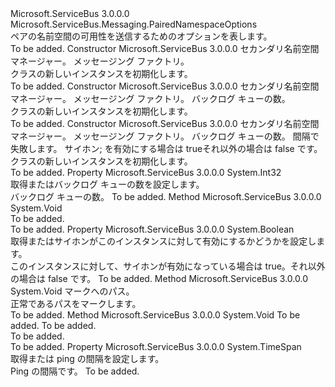 <Type Name="SendAvailabilityPairedNamespaceOptions" FullName="Microsoft.ServiceBus.Messaging.SendAvailabilityPairedNamespaceOptions">
  <TypeSignature Language="C#" Value="public sealed class SendAvailabilityPairedNamespaceOptions : Microsoft.ServiceBus.Messaging.PairedNamespaceOptions" />
  <TypeSignature Language="ILAsm" Value=".class public auto ansi sealed beforefieldinit SendAvailabilityPairedNamespaceOptions extends Microsoft.ServiceBus.Messaging.PairedNamespaceOptions" />
  <TypeSignature Language="DocId" Value="T:Microsoft.ServiceBus.Messaging.SendAvailabilityPairedNamespaceOptions" />
  <TypeSignature Language="VB.NET" Value="Public NotInheritable Class SendAvailabilityPairedNamespaceOptions&#xA;Inherits PairedNamespaceOptions" />
  <TypeSignature Language="F#" Value="type SendAvailabilityPairedNamespaceOptions = class&#xA;    inherit PairedNamespaceOptions" />
  <AssemblyInfo>
    <AssemblyName>Microsoft.ServiceBus</AssemblyName>
    <AssemblyVersion>3.0.0.0</AssemblyVersion>
  </AssemblyInfo>
  <Base>
    <BaseTypeName>Microsoft.ServiceBus.Messaging.PairedNamespaceOptions</BaseTypeName>
  </Base>
  <Interfaces />
  <Docs>
    <summary>ペアの名前空間の可用性を送信するためのオプションを表します。</summary>
    <remarks>To be added.</remarks>
  </Docs>
  <Members>
    <Member MemberName=".ctor">
      <MemberSignature Language="C#" Value="public SendAvailabilityPairedNamespaceOptions (Microsoft.ServiceBus.NamespaceManager secondaryNamespaceManager, Microsoft.ServiceBus.Messaging.MessagingFactory messagingFactory);" />
      <MemberSignature Language="ILAsm" Value=".method public hidebysig specialname rtspecialname instance void .ctor(class Microsoft.ServiceBus.NamespaceManager secondaryNamespaceManager, class Microsoft.ServiceBus.Messaging.MessagingFactory messagingFactory) cil managed" />
      <MemberSignature Language="DocId" Value="M:Microsoft.ServiceBus.Messaging.SendAvailabilityPairedNamespaceOptions.#ctor(Microsoft.ServiceBus.NamespaceManager,Microsoft.ServiceBus.Messaging.MessagingFactory)" />
      <MemberSignature Language="F#" Value="new Microsoft.ServiceBus.Messaging.SendAvailabilityPairedNamespaceOptions : Microsoft.ServiceBus.NamespaceManager * Microsoft.ServiceBus.Messaging.MessagingFactory -&gt; Microsoft.ServiceBus.Messaging.SendAvailabilityPairedNamespaceOptions" Usage="new Microsoft.ServiceBus.Messaging.SendAvailabilityPairedNamespaceOptions (secondaryNamespaceManager, messagingFactory)" />
      <MemberType>Constructor</MemberType>
      <AssemblyInfo>
        <AssemblyName>Microsoft.ServiceBus</AssemblyName>
        <AssemblyVersion>3.0.0.0</AssemblyVersion>
      </AssemblyInfo>
      <Parameters>
        <Parameter Name="secondaryNamespaceManager" Type="Microsoft.ServiceBus.NamespaceManager" />
        <Parameter Name="messagingFactory" Type="Microsoft.ServiceBus.Messaging.MessagingFactory" />
      </Parameters>
      <Docs>
        <param name="secondaryNamespaceManager">セカンダリ名前空間マネージャー。</param>
        <param name="messagingFactory">メッセージング ファクトリ。</param>
        <summary><see cref="T:Microsoft.ServiceBus.Messaging.SendAvailabilityPairedNamespaceOptions" /> クラスの新しいインスタンスを初期化します。</summary>
        <remarks>To be added.</remarks>
      </Docs>
    </Member>
    <Member MemberName=".ctor">
      <MemberSignature Language="C#" Value="public SendAvailabilityPairedNamespaceOptions (Microsoft.ServiceBus.NamespaceManager secondaryNamespaceManager, Microsoft.ServiceBus.Messaging.MessagingFactory messagingFactory, int backlogQueueCount);" />
      <MemberSignature Language="ILAsm" Value=".method public hidebysig specialname rtspecialname instance void .ctor(class Microsoft.ServiceBus.NamespaceManager secondaryNamespaceManager, class Microsoft.ServiceBus.Messaging.MessagingFactory messagingFactory, int32 backlogQueueCount) cil managed" />
      <MemberSignature Language="DocId" Value="M:Microsoft.ServiceBus.Messaging.SendAvailabilityPairedNamespaceOptions.#ctor(Microsoft.ServiceBus.NamespaceManager,Microsoft.ServiceBus.Messaging.MessagingFactory,System.Int32)" />
      <MemberSignature Language="F#" Value="new Microsoft.ServiceBus.Messaging.SendAvailabilityPairedNamespaceOptions : Microsoft.ServiceBus.NamespaceManager * Microsoft.ServiceBus.Messaging.MessagingFactory * int -&gt; Microsoft.ServiceBus.Messaging.SendAvailabilityPairedNamespaceOptions" Usage="new Microsoft.ServiceBus.Messaging.SendAvailabilityPairedNamespaceOptions (secondaryNamespaceManager, messagingFactory, backlogQueueCount)" />
      <MemberType>Constructor</MemberType>
      <AssemblyInfo>
        <AssemblyName>Microsoft.ServiceBus</AssemblyName>
        <AssemblyVersion>3.0.0.0</AssemblyVersion>
      </AssemblyInfo>
      <Parameters>
        <Parameter Name="secondaryNamespaceManager" Type="Microsoft.ServiceBus.NamespaceManager" />
        <Parameter Name="messagingFactory" Type="Microsoft.ServiceBus.Messaging.MessagingFactory" />
        <Parameter Name="backlogQueueCount" Type="System.Int32" />
      </Parameters>
      <Docs>
        <param name="secondaryNamespaceManager">セカンダリ名前空間マネージャー。</param>
        <param name="messagingFactory">メッセージング ファクトリ。</param>
        <param name="backlogQueueCount">バックログ キューの数。</param>
        <summary><see cref="T:Microsoft.ServiceBus.Messaging.SendAvailabilityPairedNamespaceOptions" /> クラスの新しいインスタンスを初期化します。</summary>
        <remarks>To be added.</remarks>
      </Docs>
    </Member>
    <Member MemberName=".ctor">
      <MemberSignature Language="C#" Value="public SendAvailabilityPairedNamespaceOptions (Microsoft.ServiceBus.NamespaceManager secondaryNamespaceManager, Microsoft.ServiceBus.Messaging.MessagingFactory messagingFactory, int backlogQueueCount, TimeSpan failoverInterval, bool enableSyphon);" />
      <MemberSignature Language="ILAsm" Value=".method public hidebysig specialname rtspecialname instance void .ctor(class Microsoft.ServiceBus.NamespaceManager secondaryNamespaceManager, class Microsoft.ServiceBus.Messaging.MessagingFactory messagingFactory, int32 backlogQueueCount, valuetype System.TimeSpan failoverInterval, bool enableSyphon) cil managed" />
      <MemberSignature Language="DocId" Value="M:Microsoft.ServiceBus.Messaging.SendAvailabilityPairedNamespaceOptions.#ctor(Microsoft.ServiceBus.NamespaceManager,Microsoft.ServiceBus.Messaging.MessagingFactory,System.Int32,System.TimeSpan,System.Boolean)" />
      <MemberSignature Language="F#" Value="new Microsoft.ServiceBus.Messaging.SendAvailabilityPairedNamespaceOptions : Microsoft.ServiceBus.NamespaceManager * Microsoft.ServiceBus.Messaging.MessagingFactory * int * TimeSpan * bool -&gt; Microsoft.ServiceBus.Messaging.SendAvailabilityPairedNamespaceOptions" Usage="new Microsoft.ServiceBus.Messaging.SendAvailabilityPairedNamespaceOptions (secondaryNamespaceManager, messagingFactory, backlogQueueCount, failoverInterval, enableSyphon)" />
      <MemberType>Constructor</MemberType>
      <AssemblyInfo>
        <AssemblyName>Microsoft.ServiceBus</AssemblyName>
        <AssemblyVersion>3.0.0.0</AssemblyVersion>
      </AssemblyInfo>
      <Parameters>
        <Parameter Name="secondaryNamespaceManager" Type="Microsoft.ServiceBus.NamespaceManager" />
        <Parameter Name="messagingFactory" Type="Microsoft.ServiceBus.Messaging.MessagingFactory" />
        <Parameter Name="backlogQueueCount" Type="System.Int32" />
        <Parameter Name="failoverInterval" Type="System.TimeSpan" />
        <Parameter Name="enableSyphon" Type="System.Boolean" />
      </Parameters>
      <Docs>
        <param name="secondaryNamespaceManager">セカンダリ名前空間マネージャー。</param>
        <param name="messagingFactory">メッセージング ファクトリ。</param>
        <param name="backlogQueueCount">バックログ キューの数。</param>
        <param name="failoverInterval">間隔で失敗します。</param>
        <param name="enableSyphon">サイホン; を有効にする場合は trueそれ以外の場合は false です。</param>
        <summary><see cref="T:Microsoft.ServiceBus.Messaging.SendAvailabilityPairedNamespaceOptions" /> クラスの新しいインスタンスを初期化します。</summary>
        <remarks>To be added.</remarks>
      </Docs>
    </Member>
    <Member MemberName="BacklogQueueCount">
      <MemberSignature Language="C#" Value="public int BacklogQueueCount { get; }" />
      <MemberSignature Language="ILAsm" Value=".property instance int32 BacklogQueueCount" />
      <MemberSignature Language="DocId" Value="P:Microsoft.ServiceBus.Messaging.SendAvailabilityPairedNamespaceOptions.BacklogQueueCount" />
      <MemberSignature Language="VB.NET" Value="Public ReadOnly Property BacklogQueueCount As Integer" />
      <MemberSignature Language="F#" Value="member this.BacklogQueueCount : int" Usage="Microsoft.ServiceBus.Messaging.SendAvailabilityPairedNamespaceOptions.BacklogQueueCount" />
      <MemberType>Property</MemberType>
      <AssemblyInfo>
        <AssemblyName>Microsoft.ServiceBus</AssemblyName>
        <AssemblyVersion>3.0.0.0</AssemblyVersion>
      </AssemblyInfo>
      <ReturnValue>
        <ReturnType>System.Int32</ReturnType>
      </ReturnValue>
      <Docs>
        <summary>取得またはバックログ キューの数を設定します。</summary>
        <value>バックログ キューの数。</value>
        <remarks>To be added.</remarks>
      </Docs>
    </Member>
    <Member MemberName="ClearPairing">
      <MemberSignature Language="C#" Value="protected internal override void ClearPairing ();" />
      <MemberSignature Language="ILAsm" Value=".method familyorassemblyhidebysig virtual instance void ClearPairing() cil managed" />
      <MemberSignature Language="DocId" Value="M:Microsoft.ServiceBus.Messaging.SendAvailabilityPairedNamespaceOptions.ClearPairing" />
      <MemberSignature Language="VB.NET" Value="Protected Friend Overrides Sub ClearPairing ()" />
      <MemberSignature Language="F#" Value="override this.ClearPairing : unit -&gt; unit" Usage="sendAvailabilityPairedNamespaceOptions.ClearPairing " />
      <MemberType>Method</MemberType>
      <AssemblyInfo>
        <AssemblyName>Microsoft.ServiceBus</AssemblyName>
        <AssemblyVersion>3.0.0.0</AssemblyVersion>
      </AssemblyInfo>
      <ReturnValue>
        <ReturnType>System.Void</ReturnType>
      </ReturnValue>
      <Parameters />
      <Docs>
        <summary>To be added.</summary>
        <remarks>To be added.</remarks>
      </Docs>
    </Member>
    <Member MemberName="EnableSyphon">
      <MemberSignature Language="C#" Value="public bool EnableSyphon { get; }" />
      <MemberSignature Language="ILAsm" Value=".property instance bool EnableSyphon" />
      <MemberSignature Language="DocId" Value="P:Microsoft.ServiceBus.Messaging.SendAvailabilityPairedNamespaceOptions.EnableSyphon" />
      <MemberSignature Language="VB.NET" Value="Public ReadOnly Property EnableSyphon As Boolean" />
      <MemberSignature Language="F#" Value="member this.EnableSyphon : bool" Usage="Microsoft.ServiceBus.Messaging.SendAvailabilityPairedNamespaceOptions.EnableSyphon" />
      <MemberType>Property</MemberType>
      <AssemblyInfo>
        <AssemblyName>Microsoft.ServiceBus</AssemblyName>
        <AssemblyVersion>3.0.0.0</AssemblyVersion>
      </AssemblyInfo>
      <ReturnValue>
        <ReturnType>System.Boolean</ReturnType>
      </ReturnValue>
      <Docs>
        <summary>取得またはサイホンがこのインスタンスに対して有効にするかどうかを設定します。</summary>
        <value>このインスタンスに対して、サイホンが有効になっている場合は true。それ以外の場合は false です。</value>
        <remarks>To be added.</remarks>
      </Docs>
    </Member>
    <Member MemberName="MarkPathHealthy">
      <MemberSignature Language="C#" Value="public void MarkPathHealthy (string path);" />
      <MemberSignature Language="ILAsm" Value=".method public hidebysig instance void MarkPathHealthy(string path) cil managed" />
      <MemberSignature Language="DocId" Value="M:Microsoft.ServiceBus.Messaging.SendAvailabilityPairedNamespaceOptions.MarkPathHealthy(System.String)" />
      <MemberSignature Language="VB.NET" Value="Public Sub MarkPathHealthy (path As String)" />
      <MemberSignature Language="F#" Value="member this.MarkPathHealthy : string -&gt; unit" Usage="sendAvailabilityPairedNamespaceOptions.MarkPathHealthy path" />
      <MemberType>Method</MemberType>
      <AssemblyInfo>
        <AssemblyName>Microsoft.ServiceBus</AssemblyName>
        <AssemblyVersion>3.0.0.0</AssemblyVersion>
      </AssemblyInfo>
      <ReturnValue>
        <ReturnType>System.Void</ReturnType>
      </ReturnValue>
      <Parameters>
        <Parameter Name="path" Type="System.String" />
      </Parameters>
      <Docs>
        <param name="path">マークへのパス。</param>
        <summary>正常であるパスをマークします。</summary>
        <remarks>To be added.</remarks>
      </Docs>
    </Member>
    <Member MemberName="OnNotifyPrimarySendResult">
      <MemberSignature Language="C#" Value="protected override void OnNotifyPrimarySendResult (string path, bool success);" />
      <MemberSignature Language="ILAsm" Value=".method familyhidebysig virtual instance void OnNotifyPrimarySendResult(string path, bool success) cil managed" />
      <MemberSignature Language="DocId" Value="M:Microsoft.ServiceBus.Messaging.SendAvailabilityPairedNamespaceOptions.OnNotifyPrimarySendResult(System.String,System.Boolean)" />
      <MemberSignature Language="VB.NET" Value="Protected Overrides Sub OnNotifyPrimarySendResult (path As String, success As Boolean)" />
      <MemberSignature Language="F#" Value="override this.OnNotifyPrimarySendResult : string * bool -&gt; unit" Usage="sendAvailabilityPairedNamespaceOptions.OnNotifyPrimarySendResult (path, success)" />
      <MemberType>Method</MemberType>
      <AssemblyInfo>
        <AssemblyName>Microsoft.ServiceBus</AssemblyName>
        <AssemblyVersion>3.0.0.0</AssemblyVersion>
      </AssemblyInfo>
      <ReturnValue>
        <ReturnType>System.Void</ReturnType>
      </ReturnValue>
      <Parameters>
        <Parameter Name="path" Type="System.String" />
        <Parameter Name="success" Type="System.Boolean" />
      </Parameters>
      <Docs>
        <param name="path">To be added.</param>
        <param name="success">To be added.</param>
        <summary>To be added.</summary>
        <remarks>To be added.</remarks>
      </Docs>
    </Member>
    <Member MemberName="PingPrimaryInterval">
      <MemberSignature Language="C#" Value="public TimeSpan PingPrimaryInterval { get; set; }" />
      <MemberSignature Language="ILAsm" Value=".property instance valuetype System.TimeSpan PingPrimaryInterval" />
      <MemberSignature Language="DocId" Value="P:Microsoft.ServiceBus.Messaging.SendAvailabilityPairedNamespaceOptions.PingPrimaryInterval" />
      <MemberSignature Language="VB.NET" Value="Public Property PingPrimaryInterval As TimeSpan" />
      <MemberSignature Language="F#" Value="member this.PingPrimaryInterval : TimeSpan with get, set" Usage="Microsoft.ServiceBus.Messaging.SendAvailabilityPairedNamespaceOptions.PingPrimaryInterval" />
      <MemberType>Property</MemberType>
      <AssemblyInfo>
        <AssemblyName>Microsoft.ServiceBus</AssemblyName>
        <AssemblyVersion>3.0.0.0</AssemblyVersion>
      </AssemblyInfo>
      <ReturnValue>
        <ReturnType>System.TimeSpan</ReturnType>
      </ReturnValue>
      <Docs>
        <summary>取得または ping の間隔を設定します。</summary>
        <value>Ping の間隔です。</value>
        <remarks>To be added.</remarks>
      </Docs>
    </Member>
  </Members>
</Type>